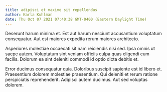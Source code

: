 ```yaml
---
title: adipisci et maxime sit repellendus
author: Karla Kuhlman
date: Thu Oct 07 2021 07:40:38 GMT-0400 (Eastern Daylight Time)
---
```

Deserunt harum minima et. Est aut harum nesciunt accusantium voluptatum consequatur. Aut est maiores expedita rerum maiores architecto.

 Asperiores molestiae occaecati sit nam reiciendis nisi sed. Ipsa omnis ut saepe autem. Voluptatum sint veniam officiis culpa quas eligendi cum facilis. Dolorum ea sint deleniti commodi id optio dicta debitis et.

 Error ducimus consequatur quia. Doloribus suscipit sapiente est id libero et. Praesentium dolorem molestiae praesentium. Qui deleniti et rerum ratione perspiciatis reprehenderit. Adipisci autem ducimus. Aut sed voluptas dolorem.
